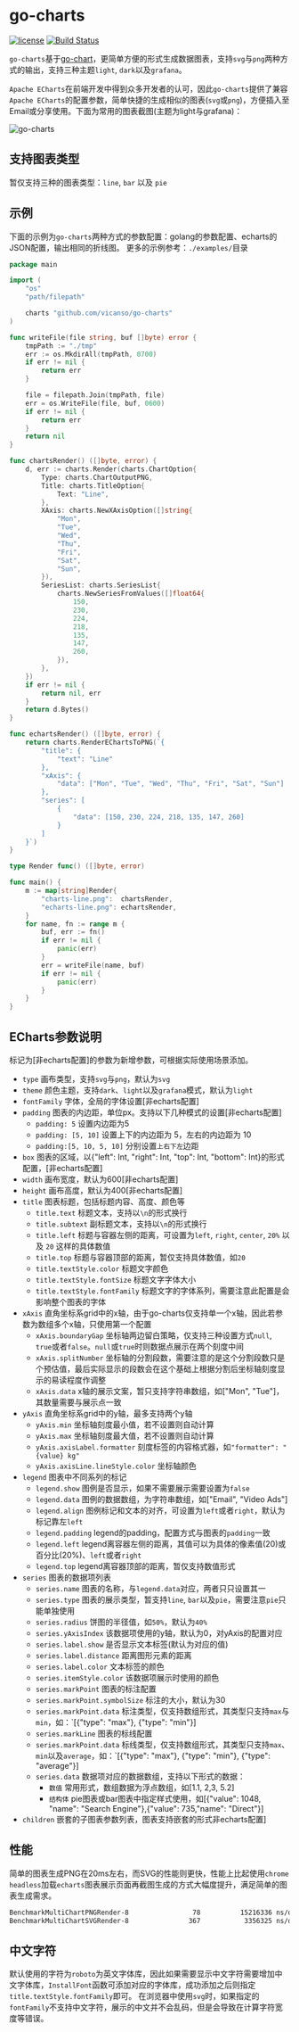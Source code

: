 # go-charts

[![license](https://img.shields.io/badge/license-MIT-blue.svg)](https://github.com/vicanso/go-charts/blob/master/LICENSE)
[![Build Status](https://github.com/vicanso/go-charts/workflows/Test/badge.svg)](https://github.com/vicanso/go-charts/actions)

`go-charts`基于[go-chart](https://github.com/wcharczuk/go-chart)，更简单方便的形式生成数据图表，支持`svg`与`png`两种方式的输出，支持三种主题`light`, `dark`以及`grafana`。

`Apache ECharts`在前端开发中得到众多开发者的认可，因此`go-charts`提供了兼容`Apache ECharts`的配置参数，简单快捷的生成相似的图表(`svg`或`png`)，方便插入至Email或分享使用。下面为常用的图表截图(主题为light与grafana)：


![go-charts](./assets/go-charts.png)

## 支持图表类型

暂仅支持三种的图表类型：`line`, `bar` 以及 `pie`


## 示例


下面的示例为`go-charts`两种方式的参数配置：golang的参数配置、echarts的JSON配置，输出相同的折线图。
更多的示例参考：`./examples/`目录

```go
package main

import (
	"os"
	"path/filepath"

	charts "github.com/vicanso/go-charts"
)

func writeFile(file string, buf []byte) error {
	tmpPath := "./tmp"
	err := os.MkdirAll(tmpPath, 0700)
	if err != nil {
		return err
	}

	file = filepath.Join(tmpPath, file)
	err = os.WriteFile(file, buf, 0600)
	if err != nil {
		return err
	}
	return nil
}

func chartsRender() ([]byte, error) {
	d, err := charts.Render(charts.ChartOption{
		Type: charts.ChartOutputPNG,
		Title: charts.TitleOption{
			Text: "Line",
		},
		XAxis: charts.NewXAxisOption([]string{
			"Mon",
			"Tue",
			"Wed",
			"Thu",
			"Fri",
			"Sat",
			"Sun",
		}),
		SeriesList: charts.SeriesList{
			charts.NewSeriesFromValues([]float64{
				150,
				230,
				224,
				218,
				135,
				147,
				260,
			}),
		},
	})
	if err != nil {
		return nil, err
	}
	return d.Bytes()
}

func echartsRender() ([]byte, error) {
	return charts.RenderEChartsToPNG(`{
		"title": {
			"text": "Line"
		},
		"xAxis": {
			"data": ["Mon", "Tue", "Wed", "Thu", "Fri", "Sat", "Sun"]
		},
		"series": [
			{
				"data": [150, 230, 224, 218, 135, 147, 260]
			}
		]
	}`)
}

type Render func() ([]byte, error)

func main() {
	m := map[string]Render{
		"charts-line.png":  chartsRender,
		"echarts-line.png": echartsRender,
	}
	for name, fn := range m {
		buf, err := fn()
		if err != nil {
			panic(err)
		}
		err = writeFile(name, buf)
		if err != nil {
			panic(err)
		}
	}
}
```

## ECharts参数说明

标记为[非echarts配置]的参数为新增参数，可根据实际使用场景添加。

- `type` 画布类型，支持`svg`与`png`，默认为`svg`
- `theme` 颜色主题，支持`dark`、`light`以及`grafana`模式，默认为`light`
- `fontFamily` 字体，全局的字体设置[非echarts配置]
- `padding` 图表的内边距，单位px。支持以下几种模式的设置[非echarts配置]
  - `padding: 5` 设置内边距为5
  - `padding: [5, 10]` 设置上下的内边距为 5，左右的内边距为 10
  - `padding:[5, 10, 5, 10]` 分别设置`上右下左`边距
- `box` 图表的区域，以{"left": Int, "right": Int, "top": Int, "bottom": Int}的形式配置，[非echarts配置]
- `width` 画布宽度，默认为600[非echarts配置]
- `height` 画布高度，默认为400[非echarts配置]
- `title` 图表标题，包括标题内容、高度、颜色等
  - `title.text` 标题文本，支持以`\n`的形式换行
  - `title.subtext` 副标题文本，支持以`\n`的形式换行
  - `title.left` 标题与容器左侧的距离，可设置为`left`, `right`, `center`, `20%` 以及 `20` 这样的具体数值
  - `title.top` 标题与容器顶部的距离，暂仅支持具体数值，如`20`
  - `title.textStyle.color` 标题文字颜色
  - `title.textStyle.fontSize` 标题文字字体大小
  - `title.textStyle.fontFamily` 标题文字的字体系列，需要注意此配置是会影响整个图表的字体
- `xAxis` 直角坐标系grid中的x轴，由于go-charts仅支持单一个x轴，因此若参数为数组多个x轴，只使用第一个配置
  - `xAxis.boundaryGap` 坐标轴两边留白策略，仅支持三种设置方式`null`, `true`或者`false`。`null`或`true`时则数据点展示在两个刻度中间
  - `xAxis.splitNumber` 坐标轴的分割段数，需要注意的是这个分割段数只是个预估值，最后实际显示的段数会在这个基础上根据分割后坐标轴刻度显示的易读程度作调整
  - `xAxis.data` x轴的展示文案，暂只支持字符串数组，如["Mon", "Tue"]，其数量需要与展示点一致
- `yAxis` 直角坐标系grid中的y轴，最多支持两个y轴
  - `yAxis.min` 坐标轴刻度最小值，若不设置则自动计算
  - `yAxis.max` 坐标轴刻度最大值，若不设置则自动计算
  - `yAxis.axisLabel.formatter` 刻度标签的内容格式器，如`"formatter": "{value} kg"`
  - `yAxis.axisLine.lineStyle.color` 坐标轴颜色
- `legend` 图表中不同系列的标记
  - `legend.show` 图例是否显示，如果不需要展示需要设置为`false`
  - `legend.data` 图例的数据数组，为字符串数组，如["Email", "Video Ads"]
  - `legend.align` 图例标记和文本的对齐，可设置为`left`或者`right`，默认为标记靠左`left`
  - `legend.padding` legend的padding，配置方式与图表的`padding`一致
  - `legend.left` legend离容器左侧的距离，其值可以为具体的像素值(20)或百分比(20%)、`left`或者`right`
  - `legend.top` legend离容器顶部的距离，暂仅支持数值形式
- `series` 图表的数据项列表
  - `series.name` 图表的名称，与`legend.data`对应，两者只只设置其一
  - `series.type` 图表的展示类型，暂支持`line`, `bar`以及`pie`，需要注意`pie`只能单独使用
  - `series.radius` 饼图的半径值，如`50%`，默认为`40%`
  - `series.yAxisIndex` 该数据项使用的y轴，默认为0，对yAxis的配置对应
  - `series.label.show` 是否显示文本标签(默认为对应的值)
  - `series.label.distance` 距离图形元素的距离
  - `series.label.color` 文本标签的颜色
  - `series.itemStyle.color` 该数据项展示时使用的颜色
  - `series.markPoint` 图表的标注配置
  - `series.markPoint.symbolSize` 标注的大小，默认为30
  - `series.markPoint.data` 标注类型，仅支持数组形式，其类型只支持`max`与`min`，如：`[{"type": "max"}, {"type": "min"}]
  - `series.markLine` 图表的标线配置 
  - `series.markPoint.data` 标线类型，仅支持数组形式，其类型只支持`max`、`min`以及`average`，如：`[{"type": "max"}, {"type": "min"}, {"type": "average"}]
  - `series.data` 数据项对应的数据数组，支持以下形式的数据：
    - `数值` 常用形式，数组数据为浮点数组，如[1.1, 2,3, 5.2]
    - `结构体` pie图表或bar图表中指定样式使用，如[{"value": 1048, "name": "Search Engine"},{"value": 735,"name": "Direct"}]
- `children` 嵌套的子图表参数列表，图表支持嵌套的形式非echarts配置]

## 性能


简单的图表生成PNG在20ms左右，而SVG的性能则更快，性能上比起使用`chrome headless`加载`echarts`图表展示页面再截图生成的方式大幅度提升，满足简单的图表生成需求。

```bash
BenchmarkMultiChartPNGRender-8                78          15216336 ns/op         2298308 B/op       1148 allocs/op
BenchmarkMultiChartSVGRender-8               367           3356325 ns/op        20597282 B/op       3088 allocs/op
```

## 中文字符

默认使用的字符为`roboto`为英文字体库，因此如果需要显示中文字符需要增加中文字体库，`InstallFont`函数可添加对应的字体库，成功添加之后则指定`title.textStyle.fontFamily`即可。
在浏览器中使用`svg`时，如果指定的`fontFamily`不支持中文字符，展示的中文并不会乱码，但是会导致在计算字符宽度等错误。
